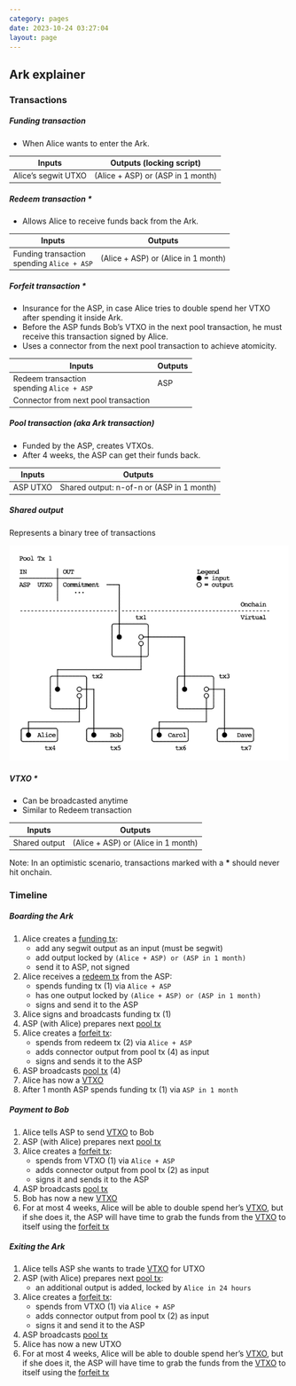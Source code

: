 ```yaml
---
category: pages
date: 2023-10-24 03:27:04
layout: page
---
```


## Ark explainer

### Transactions

##### Funding transaction

- When Alice wants to enter the Ark.

| Inputs              | Outputs (locking script)          |
| ------------------- | --------------------------------- |
| Alice’s segwit UTXO | (Alice + ASP) or (ASP in 1 month) |

##### Redeem transaction \*

- Allows Alice to receive funds back from the Ark.

| Inputs                                           | Outputs                             |
| ------------------------------------------------ | ----------------------------------- |
| Funding transaction<br /> spending `Alice + ASP` | (Alice + ASP) or (Alice in 1 month) |

##### Forfeit transaction \*

- Insurance for the ASP, in case Alice tries to double spend her VTXO after spending it inside Ark.
- Before the ASP funds Bob’s VTXO in the next pool transaction, he must receive this transaction signed by Alice.
- Uses a connector from the next pool transaction to achieve atomicity.

| Inputs                                         | Outputs |
| ---------------------------------------------- | ------- |
| Redeem transaction<br />spending `Alice + ASP` | ASP     |
| Connector from next pool transaction           |

##### Pool transaction (aka Ark transaction)

- Funded by the ASP, creates VTXOs.
- After 4 weeks, the ASP can get their funds back.

| Inputs   | Outputs                                   |
| -------- | ----------------------------------------- |
| ASP UTXO | Shared output: n-of-n or (ASP in 1 month) |

##### Shared output

Represents a binary tree of transactions

![Docusaurus Plushie](./shared_output.png)

##### VTXO \*

- Can be broadcasted anytime
- Similar to Redeem transaction

| Inputs        | Outputs                             |
| ------------- | ----------------------------------- |
| Shared output | (Alice + ASP) or (Alice in 1 month) |

Note: In an optimistic scenario, transactions marked with a **\*** should never hit onchain.

### Timeline

##### Boarding the Ark

1. Alice creates a [funding tx](#funding-transaction):
   - add any segwit output as an input (must be segwit)
   - add output locked by `(Alice + ASP) or (ASP in 1 month)`
   - send it to ASP, not signed
2. Alice receives a [redeem tx](#redeem-transaction-) from the ASP:
   - spends funding tx (1) via `Alice + ASP`
   - has one output locked by `(Alice + ASP) or (ASP in 1 month)`
   - signs and send it to the ASP
3. Alice signs and broadcasts funding tx (1)
4. ASP (with Alice) prepares next [pool tx](#pool-transaction-aka-ark-transaction)
5. Alice creates a [forfeit tx](#forfeit-transaction-):
   - spends from redeem tx (2) via `Alice + ASP`
   - adds connector output from pool tx (4) as input
   - signs and sends it to the ASP
6. ASP broadcasts [pool tx](#pool-transaction-aka-ark-transaction) (4)
7. Alice has now a [VTXO](#vtxo)
8. After 1 month ASP spends funding tx (1) via `ASP in 1 month`

##### Payment to Bob

1. Alice tells ASP to send [VTXO](#vtxo) to Bob
2. ASP (with Alice) prepares next [pool tx](#pool-transaction-aka-ark-transaction)
3. Alice creates a [forfeit tx](#forfeit-transaction-):
   - spends from VTXO (1) via `Alice + ASP`
   - adds connector output from pool tx (2) as input
   - signs it and sends it to the ASP
4. ASP broadcasts [pool tx](#pool-transaction-aka-ark-transaction)
5. Bob has now a new [VTXO](#vtxo)
6. For at most 4 weeks, Alice will be able to double spend her’s [VTXO](#vtxo), but if she does it, the ASP will have time to grab the funds from the [VTXO](#vtxo) to itself using the [forfeit tx](#forfeit-transaction-)

##### Exiting the Ark

1. Alice tells ASP she wants to trade [VTXO](#vtxo) for UTXO
2. ASP (with Alice) prepares next [pool tx](#pool-transaction-aka-ark-transaction):
   - an additional output is added, locked by `Alice in 24 hours`
3. Alice creates a [forfeit tx](#forfeit-transaction-):
   - spends from VTXO (1) via `Alice + ASP`
   - adds connector output from pool tx (2) as input
   - signs it and send it to the ASP
4. ASP broadcasts [pool tx](#pool-transaction-aka-ark-transaction)
5. Alice has now a new UTXO
6. For at most 4 weeks, Alice will be able to double spend her’s [VTXO](#vtxo), but if she does it, the ASP will have time to grab the funds from the [VTXO](#vtxo) to itself using the [forfeit tx](#forfeit-transaction-)
